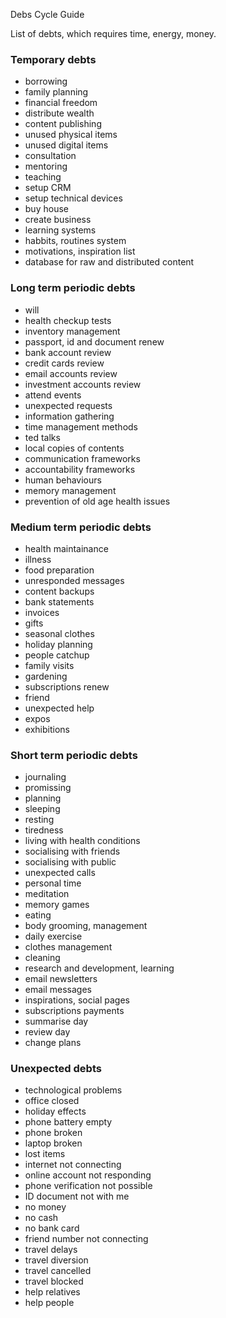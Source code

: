 Debs Cycle Guide

List of debts, which requires time, energy, money.

### Temporary debts

- borrowing
- family planning
- financial freedom
- distribute wealth
- content publishing
- unused physical items
- unused digital items
- consultation
- mentoring
- teaching
- setup CRM
- setup technical devices
- buy house
- create business
- learning systems
- habbits, routines system
- motivations, inspiration list
- database for raw and distributed content

### Long term periodic debts

- will
- health checkup tests
- inventory management
- passport, id and document renew
- bank account review
- credit cards review
- email accounts review
- investment accounts review
- attend events
- unexpected requests
- information gathering
- time management methods
- ted talks
- local copies of contents
- communication frameworks
- accountability frameworks
- human behaviours
- memory management
- prevention of old age health issues 

### Medium term periodic debts

- health maintainance
- illness
- food preparation
- unresponded messages
- content backups
- bank statements
- invoices
- gifts
- seasonal clothes
- holiday planning
- people catchup
- family visits
- gardening
- subscriptions renew
- friend
- unexpected help
- expos
- exhibitions

### Short term periodic debts

- journaling
- promissing
- planning
- sleeping
- resting
- tiredness
- living with health conditions
- socialising with friends
- socialising with public
- unexpected calls
- personal time
- meditation
- memory games
- eating
- body grooming, management
- daily exercise
- clothes management
- cleaning
- research and development, learning
- email newsletters
- email messages
- inspirations, social pages 
- subscriptions payments
- summarise day
- review day
- change plans

### Unexpected debts

- technological problems
- office closed
- holiday effects
- phone battery empty
- phone broken
- laptop broken
- lost items
- internet not connecting
- online account not responding 
- phone verification not possible
- ID document not with me
- no money
- no cash
- no bank card
- friend number not connecting
- travel delays
- travel diversion
- travel cancelled
- travel blocked
- help relatives 
- help people
